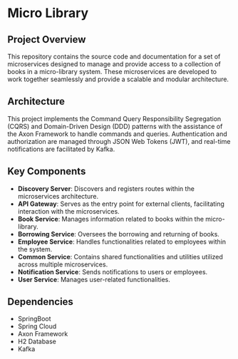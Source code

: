 # Micro Library

## Project Overview
This repository contains the source code and documentation for a set of microservices designed to manage and provide access to a collection of books in a micro-library system. These microservices are developed to work together seamlessly and provide a scalable and modular architecture.

## Architecture
This project implements the Command Query Responsibility Segregation (CQRS) and Domain-Driven Design (DDD) patterns with the assistance of the Axon Framework to handle commands and queries. Authentication and authorization are managed through JSON Web Tokens (JWT), and real-time notifications are facilitated by Kafka.

## Key Components
- **Discovery Server**: Discovers and registers routes within the microservices architecture.
- **API Gateway**: Serves as the entry point for external clients, facilitating interaction with the microservices.
- **Book Service**: Manages information related to books within the micro-library.
- **Borrowing Service**: Oversees the borrowing and returning of books.
- **Employee Service**: Handles functionalities related to employees within the system.
- **Common Service**: Contains shared functionalities and utilities utilized across multiple microservices.
- **Notification Service**: Sends notifications to users or employees.
- **User Service**: Manages user-related functionalities.

## Dependencies
- SpringBoot
- Spring Cloud
- Axon Framework
- H2 Database
- Kafka

